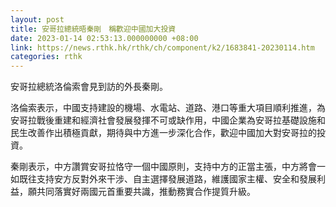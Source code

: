 ```yaml
---
layout: post
title: 安哥拉總統晤秦剛　稱歡迎中國加大投資
date: 2023-01-14 02:53:13.000000000 +08:00
link: https://news.rthk.hk/rthk/ch/component/k2/1683841-20230114.htm
categories: rthk
---
```


安哥拉總統洛倫索會見到訪的外長秦剛。
 
洛倫索表示，中國支持建設的機場、水電站、道路、港口等重大項目順利推進，為安哥拉戰後重建和經濟社會發展發揮不可或缺作用，中國企業為安哥拉基礎設施和民生改善作出積極貢獻，期待與中方進一步深化合作，歡迎中國加大對安哥拉的投資。 

秦剛表示，中方讚賞安哥拉恪守一個中國原則，支持中方的正當主張，中方將會一如既往支持安方反對外來干涉、自主選擇發展道路，維護國家主權、安全和發展利益，願共同落實好兩國元首重要共識，推動務實合作提質升級。
